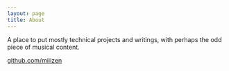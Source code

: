 ```yaml
---
layout: page
title: About
---
```


A place to put mostly technical projects and writings, with perhaps the odd piece of musical content.

[github.com/miiizen](github.com/miiizen)
